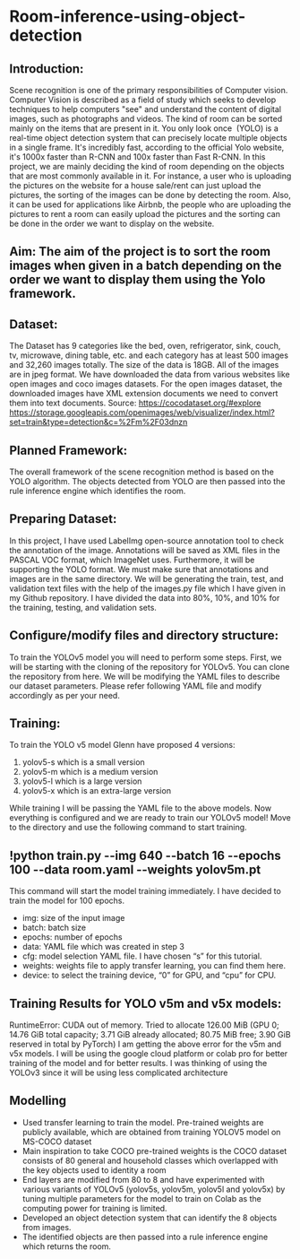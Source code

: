 # Room-inference-using-object-detection
## Introduction:
Scene recognition is one of the primary responsibilities of Computer vision. Computer Vision is described as a field of study which seeks to develop techniques to help computers "see" and understand the content of digital images, such as photographs and videos. The kind of room can be sorted mainly on the items that are present in it. You only look once  (YOLO) is a real-time object detection system that can precisely locate multiple objects in a single frame. It's incredibly fast, according to the official Yolo website, it's 1000x faster than R-CNN and 100x faster than Fast R-CNN.
In this project, we are mainly deciding the kind of room depending on the objects that are most commonly available in it. For instance, a user who is uploading the pictures on the website for a house sale/rent can just upload the pictures, the sorting of the images can be done by detecting the room. Also, it can be used for applications like Airbnb, the people who are uploading the pictures to rent a room can easily upload the pictures and the sorting can be done in the order we want to display on the website.

## Aim: The aim of the project is to sort the room images when given in a batch depending on the order we want to display them using the Yolo framework.

## Dataset:

The Dataset has 9 categories like the bed, oven, refrigerator, sink, couch, tv, microwave, dining table, etc. and each category has at least 500 images and 32,260 images totally. The size of the data is 18GB.
All of the images are in jpeg format.
We have downloaded the data from various websites like open images and coco images datasets.
For the open images dataset, the downloaded images have XML extension documents we need to convert them into text documents.
Source: https://cocodataset.org/#explore
https://storage.googleapis.com/openimages/web/visualizer/index.html?set=train&type=detection&c=%2Fm%2F03dnzn

## Planned Framework: 
The overall framework of the scene recognition method is based on the YOLO algorithm.
The objects detected from YOLO are then passed into the rule inference engine which identifies the room. 

## Preparing Dataset:
In this project, I have used LabelImg open-source annotation tool to check the annotation of the image.
Annotations will be saved as XML files in the PASCAL VOC format, which ImageNet uses. Furthermore, it will be supporting the YOLO format.
We must make sure that annotations and images are in the same directory.
We will be generating the train, test, and validation text files with the help of the images.py file which I have given in my Github repository.
I have divided the data into 80%, 10%, and 10% for the training, testing, and validation sets.

## Configure/modify files and directory structure:
To train the YOLOv5 model you will need to perform some steps.
First, we will be starting with the cloning of the repository for YOLOv5. You can clone the repository from here. 
We will be modifying the YAML files to describe our dataset parameters. Please refer following YAML file and modify accordingly as per your need.

## Training:
To train the YOLO v5 model Glenn have proposed 4 versions:
1. yolov5-s which is a small version
2. yolov5-m which is a medium version
3. yolov5-l which is a large version
4. yolov5-x which is an extra-large version

While training I will be passing the YAML file to the above models.
Now everything is configured and we are ready to train our YOLOv5 model!
Move to the directory and use the following command to start training.

## !python train.py --img 640 --batch 16 --epochs 100 --data room.yaml --weights yolov5m.pt 
This command will start the model training immediately. I have decided to train the model for 100 epochs.
- img: size of the input image
- batch: batch size
- epochs: number of epochs
- data: YAML file which was created in step 3
- cfg: model selection YAML file. I have chosen “s” for this tutorial.
- weights: weights file to apply transfer learning, you can find them here.
- device: to select the training device, “0” for GPU, and “cpu” for CPU.

## Training Results for YOLO v5m and v5x models:
RuntimeError: CUDA out of memory. Tried to allocate 126.00 MiB (GPU 0; 14.76 GiB total capacity; 3.71 GiB already allocated; 80.75 MiB free; 3.90 GiB reserved in total by PyTorch) 
I am getting the above error for the v5m and v5x models. 
I will be using the google cloud platform or colab pro for better training of the model and for better results.
I was thinking of using the YOLOv3 since it will be using less complicated architecture

## Modelling
- Used transfer learning to train the model. Pre-trained weights are publicly available, which are obtained from training  YOLOV5 model on MS-COCO dataset 
- Main inspiration to take COCO pre-trained weights is the COCO dataset consists of 80 general and household classes which overlapped with the key objects used to identity a room
- End layers are modified from 80 to 8 and have experimented with various variants of YOLOv5 (yolov5s, yolov5m, yolov5l and yolov5x) by tuning multiple parameters for the model to train on Colab as the computing power for training is limited.
- Developed an object detection system that can identify the 8 objects from images.
- The identified objects are then passed into a rule inference engine which returns the room.

 
